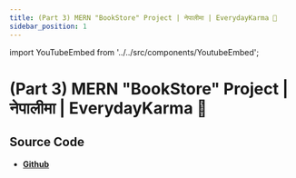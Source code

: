```yaml
---
title: (Part 3) MERN "BookStore" Project | नेपालीमा | EverydayKarma 🧩
sidebar_position: 1
---
```


import YouTubeEmbed from '../../src/components/YoutubeEmbed';

# (Part 3) MERN "BookStore" Project | नेपालीमा | EverydayKarma 🧩

<YouTubeEmbed videoId="p7KhPGFnHrA" />

## Source Code

- [**Github**](https://github.com/isarojdahal/node-js-workshop)